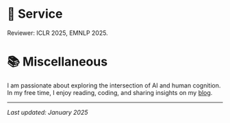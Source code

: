 <span class='anchor' id='service'></span>

# 🫡 Service
Reviewer: ICLR 2025, EMNLP 2025.

<!-- 
## Volunteer
- [Add your volunteer experience in academic conferences or events] -->

# 📚 Miscellaneous

I am passionate about exploring the intersection of AI and human cognition. In my free time, I enjoy reading, coding, and sharing insights on my [blog](/year-archive/).

---

*Last updated: January 2025*

